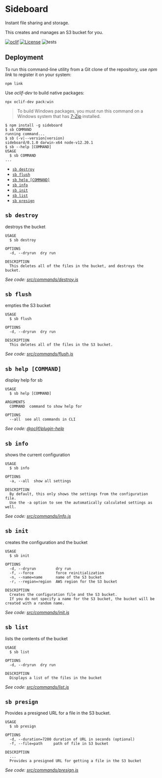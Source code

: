 Sideboard
=========

Instant file sharing and storage.

This creates and manages an S3 bucket for you.

[![oclif](https://img.shields.io/badge/cli-oclif-brightgreen.svg)](https://oclif.io)
[![License](https://img.shields.io/github/license/stuartellis/sideboard.svg)](https://github.com/stuartellis/sideboard)
![tests](https://github.com/stuartellis/sideboard/workflows/tests/badge.svg)

<!-- toc -->

<!-- tocstop -->
<!-- deployment -->
## Deployment 

To run this command-line utility from a Git clone of the repository, use *npm link* to register it on your system:

    npm link

Use *oclif-dev* to build native packages:

    npx oclif-dev pack:win

> To build Windows packages, you must run this command on a Windows system that has [7-Zip](https://www.7-zip.org/) installed.
<!-- deploymentstop -->

<!-- usage -->
```sh-session
$ npm install -g sideboard
$ sb COMMAND
running command...
$ sb (-v|--version|version)
sideboard/0.1.0 darwin-x64 node-v12.20.1
$ sb --help [COMMAND]
USAGE
  $ sb COMMAND
...
```
<!-- usagestop -->

<!-- commands -->
* [`sb destroy`](#sb-destroy)
* [`sb flush`](#sb-flush)
* [`sb help [COMMAND]`](#sb-help-command)
* [`sb info`](#sb-info)
* [`sb init`](#sb-init)
* [`sb list`](#sb-list)
* [`sb presign`](#sb-presign)

## `sb destroy`

destroys the bucket

```
USAGE
  $ sb destroy

OPTIONS
  -d, --dryrun  dry run

DESCRIPTION
  This deletes all of the files in the bucket, and destroys the bucket.
```

_See code: [src/commands/destroy.js](https://github.com/stuartellis/sideboard/blob/v0.1.0/src/commands/destroy.js)_

## `sb flush`

empties the S3 bucket

```
USAGE
  $ sb flush

OPTIONS
  -d, --dryrun  dry run

DESCRIPTION
  This deletes all of the files in the S3 bucket.
```

_See code: [src/commands/flush.js](https://github.com/stuartellis/sideboard/blob/v0.1.0/src/commands/flush.js)_

## `sb help [COMMAND]`

display help for sb

```
USAGE
  $ sb help [COMMAND]

ARGUMENTS
  COMMAND  command to show help for

OPTIONS
  --all  see all commands in CLI
```

_See code: [@oclif/plugin-help](https://github.com/oclif/plugin-help/blob/v3.2.1/src/commands/help.ts)_

## `sb info`

shows the current configuration

```
USAGE
  $ sb info

OPTIONS
  -a, --all  show all settings

DESCRIPTION
  By default, this only shows the settings from the configuration file.
  Use the -a option to see the automatically calculated settings as well.
```

_See code: [src/commands/info.js](https://github.com/stuartellis/sideboard/blob/v0.1.0/src/commands/info.js)_

## `sb init`

creates the configuration and the bucket

```
USAGE
  $ sb init

OPTIONS
  -d, --dryrun         dry run
  -f, --force          force reinitialization
  -n, --name=name      name of the S3 bucket
  -r, --region=region  AWS region for the S3 bucket

DESCRIPTION
  Creates the configuration file and the S3 bucket.
  If you do not specify a name for the S3 bucket, the bucket will be created with a random name.
```

_See code: [src/commands/init.js](https://github.com/stuartellis/sideboard/blob/v0.1.0/src/commands/init.js)_

## `sb list`

lists the contents of the bucket

```
USAGE
  $ sb list

OPTIONS
  -d, --dryrun  dry run

DESCRIPTION
  Displays a list of the files in the bucket
```

_See code: [src/commands/list.js](https://github.com/stuartellis/sideboard/blob/v0.1.0/src/commands/list.js)_

## `sb presign`

Provides a presigned URL for a file in the S3 bucket.

```
USAGE
  $ sb presign

OPTIONS
  -d, --duration=7200 duration of URL in seconds (optional)
  -f, --file=path     path of file in S3 bucket

DESCRIPTION
  ...
  Provides a presigned URL for getting a file in the S3 bucket
```

_See code: [src/commands/presign.js](https://github.com/stuartellis/sideboard/blob/v0.1.0/src/commands/presign.js)_
<!-- commandsstop -->
